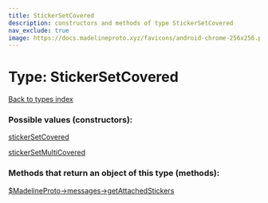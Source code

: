 ```yaml
---
title: StickerSetCovered
description: constructors and methods of type StickerSetCovered
nav_exclude: true
image: https://docs.madelineproto.xyz/favicons/android-chrome-256x256.png
---
```

# Type: StickerSetCovered
[Back to types index](index.html)



### Possible values (constructors):

[stickerSetCovered](/API_docs/constructors/stickerSetCovered.html)  

[stickerSetMultiCovered](/API_docs/constructors/stickerSetMultiCovered.html)  



### Methods that return an object of this type (methods):

[$MadelineProto->messages->getAttachedStickers](/API_docs/methods/messages.getAttachedStickers.html)  



